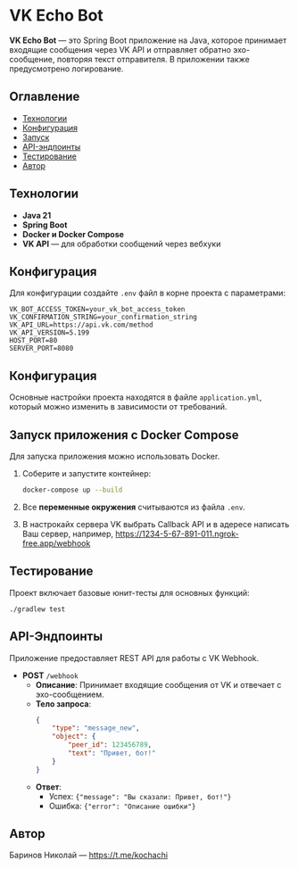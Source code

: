 # VK Echo Bot

**VK Echo Bot** — это Spring Boot приложение на Java, которое принимает входящие сообщения через VK API и отправляет обратно эхо-сообщение, повторяя текст отправителя. 
В приложении также предусмотрено логирование. 

## Оглавление

- [Технологии](#технологии)
- [Конфигурация](#конфигурация)
- [Запуск](#запуск)
- [API-эндпоинты](#api-эндпоинты)
- [Тестирование](#тестирование)
- [Автор](#автор)

## Технологии

- **Java 21**
- **Spring Boot**
- **Docker и Docker Compose**
- **VK API** — для обработки сообщений через вебхуки

## Конфигурация

Для конфигурации создайте `.env` файл в корне проекта с параметрами:

```plaintext
VK_BOT_ACCESS_TOKEN=your_vk_bot_access_token
VK_CONFIRMATION_STRING=your_confirmation_string
VK_API_URL=https://api.vk.com/method
VK_API_VERSION=5.199
HOST_PORT=80
SERVER_PORT=8080
```

## Конфигурация

Основные настройки проекта находятся в файле `application.yml`, который можно изменить в зависимости от требований.

## Запуск приложения с Docker Compose
Для запуска приложения можно использовать Docker.

1. Соберите и запустите контейнер:

    ```bash
    docker-compose up --build
    ```

2. Все **переменные окружения** считываются из файла `.env`.

3. В настрокайх сервера VK выбрать Callback API и в адересе написать Ваш сервер, например, https://1234-5-67-891-011.ngrok-free.app/webhook

## Тестирование

Проект включает базовые юнит-тесты для основных функций:

    ./gradlew test

## API-Эндпоинты

Приложение предоставляет REST API для работы с VK Webhook.

- **POST** `/webhook`
    - **Описание**: Принимает входящие сообщения от VK и отвечает с эхо-сообщением.
    - **Тело запроса**:
        ```json
        {
            "type": "message_new",
            "object": {
                "peer_id": 123456789,
                "text": "Привет, бот!"
            }
        }
        ```
    - **Ответ**:
        - Успех: `{"message": "Вы сказали: Привет, бот!"}`
        - Ошибка: `{"error": "Описание ошибки"}`

## Автор

Баринов Николай — https://t.me/kochachi
